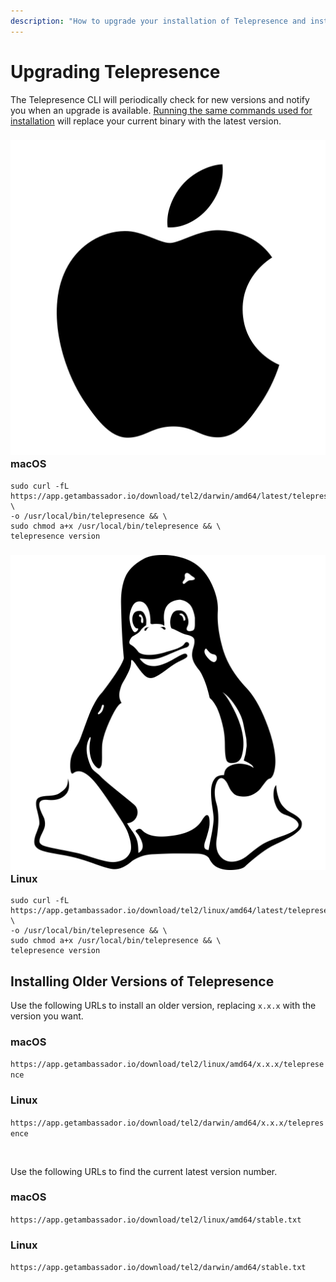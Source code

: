 ```yaml
---
description: "How to upgrade your installation of Telepresence and install previous versions."
---
```


# Upgrading Telepresence

The Telepresence CLI will periodically check for new versions and notify you when an upgrade is available.  [Running the same commands used for installation](../../quick-start/) will replace your current binary with the latest version.

### <img class="os-logo" src="../../images/apple.png"/> macOS

```
sudo curl -fL https://app.getambassador.io/download/tel2/darwin/amd64/latest/telepresence \
-o /usr/local/bin/telepresence && \
sudo chmod a+x /usr/local/bin/telepresence && \
telepresence version
```

### <img class="os-logo" src="../../images/linux.png"/> Linux

```
sudo curl -fL https://app.getambassador.io/download/tel2/linux/amd64/latest/telepresence \
-o /usr/local/bin/telepresence && \
sudo chmod a+x /usr/local/bin/telepresence && \
telepresence version
```

## Installing Older Versions of Telepresence

Use the following URLs to install an older version, replacing `x.x.x` with the version you want.

### macOS
`https://app.getambassador.io/download/tel2/linux/amd64/x.x.x/telepresence`

### Linux
`https://app.getambassador.io/download/tel2/darwin/amd64/x.x.x/telepresence`

<br/>

Use the following URLs to find the current latest version number.

### macOS
`https://app.getambassador.io/download/tel2/linux/amd64/stable.txt`

### Linux
`https://app.getambassador.io/download/tel2/darwin/amd64/stable.txt`
